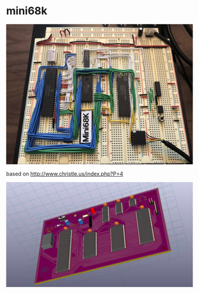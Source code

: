 # mini68k

![alt breadboard](hw/breadboard.jpg)

based on http://www.christle.us/index.php?P=4

![alt 3d](hw/mini68k.jpg)

